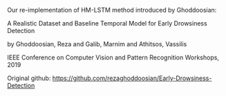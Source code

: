 Our re-implementation of HM-LSTM method introduced by Ghoddoosian:

A Realistic Dataset and Baseline Temporal Model for Early Drowsiness Detection

by Ghoddoosian, Reza and Galib, Marnim and Athitsos, Vassilis

IEEE Conference on Computer Vision and Pattern Recognition Workshops, 2019

Original github: https://github.com/rezaghoddoosian/Early-Drowsiness-Detection
